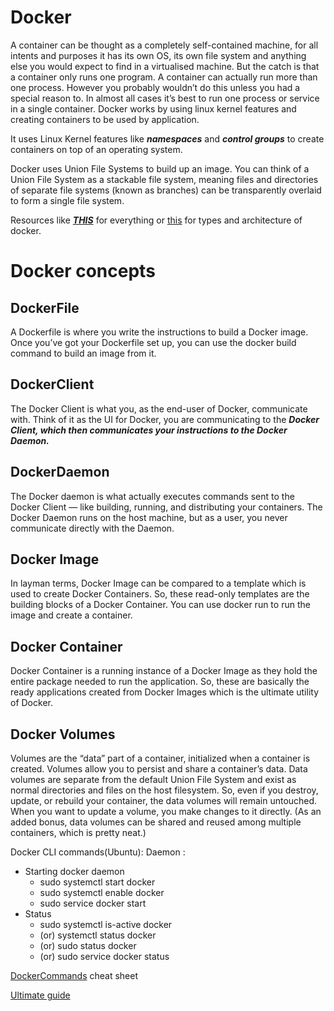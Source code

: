 # Docker

A container can be thought as a completely self-contained machine, for all intents and purposes it has its own OS, its own file system and anything else you would expect to find in a virtualised machine. But the catch is that a container only runs one program. A container can actually run more than one process. However you probably wouldn’t do this unless you had a special reason to. In almost all cases it’s best to run one process or service in a single container.
Docker works by using linux kernel features and creating containers to be used by application.

It uses Linux Kernel features like _**namespaces**_ and _**control groups**_ to create containers on top of an operating system.

Docker uses Union File Systems to build up an image. You can think of a Union File System as a stackable file system, meaning files and directories of separate file systems (known as branches) can be transparently overlaid to form a single file system.

Resources like _**[THIS](https://www.freecodecamp.org/news/a-beginner-friendly-introduction-to-containers-vms-and-docker-79a9e3e119b/)**_ for everything or [this](https://www.freecodecamp.org/news/docker-simplified-96639a35ff36/) for types and architecture of docker.

# Docker concepts

## DockerFile
A Dockerfile is where you write the instructions to build a Docker image. Once you’ve got your Dockerfile set up, you can use the docker build command to build an image from it.

## DockerClient
The Docker Client is what you, as the end-user of Docker, communicate with. Think of it as the UI for Docker, you are communicating to the _**Docker Client, which then communicates your instructions to the Docker Daemon.**_

## DockerDaemon
The Docker daemon is what actually executes commands sent to the Docker Client — like building, running, and distributing your containers. The Docker Daemon runs on the host machine, but as a user, you never communicate directly with the Daemon.

## Docker Image
In layman terms, Docker Image can be compared to a template which is used to create Docker Containers. So, these read-only templates are the building blocks of a Docker Container. You can use docker run to run the image and create a container.

## Docker Container
Docker Container is a running instance of a Docker Image as they hold the entire package needed to run the application. So, these are basically the ready applications created from Docker Images which is the ultimate utility of Docker.

## Docker Volumes
Volumes are the “data” part of a container, initialized when a container is created. Volumes allow you to persist and share a container’s data. Data volumes are separate from the default Union File System and exist as normal directories and files on the host filesystem. So, even if you destroy, update, or rebuild your container, the data volumes will remain untouched. When you want to update a volume, you make changes to it directly. (As an added bonus, data volumes can be shared and reused among multiple containers, which is pretty neat.)

Docker CLI commands(Ubuntu):
Daemon :
- Starting docker daemon
    - sudo systemctl start docker
    - sudo systemctl enable docker
    - sudo service docker start
- Status
    - sudo systemctl is-active docker
    - (or) systemctl status docker
    - (or) sudo status docker
    - (or) sudo service docker status
  
[DockerCommands](https://www.docker.com/sites/default/files/d8/2019-09/docker-cheat-sheet.pdf) cheat sheet

[Ultimate guide](https://hackernoon.com/docker-commands-the-ultimate-cheat-sheet-994ac78e2888)
